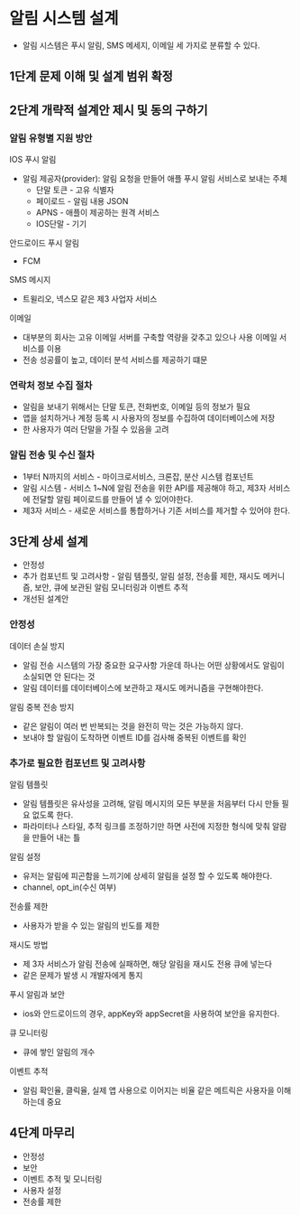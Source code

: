# 알림 시스템 설계

- 알림 시스템은 푸시 알림, SMS 메세지, 이메일 세 가지로 분류할 수 있다.

## 1단계 문제 이해 및 설계 범위 확정

## 2단계 개략적 설계안 제시 및 동의 구하기

### 알림 유형별 지원 방안

IOS 푸시 알림

- 알림 제공자(provider): 알림 요청을 만들어 애플 푸시 알림 서비스로 보내는 주체
  - 단말 토큰 - 고유 식별자
  - 페이로드 - 알림 내용 JSON
  - APNS - 애플이 제공하는 원격 서비스
  - IOS단말 - 기기

안드로이드 푸시 알림

- FCM

SMS 메시지

- 트윌리오, 넥스모 같은 제3 사업자 서비스

이메일

- 대부분의 회사는 고유 이메일 서버를 구축할 역량을 갖추고 있으나 사용 이메일 서비스를 이용
- 전송 성공률이 높고, 데이터 분석 서비스를 제공하기 떄문

### 연락처 정보 수집 절차

- 알림을 보내기 위해서는 단말 토큰, 전화번호, 이메일 등의 정보가 필요
- 앱을 설치하거나 계정 등록 시 사용자의 정보를 수집하여 데이터베이스에 저장
- 한 사용자가 여러 단말을 가질 수 있음을 고려

### 알림 전송 및 수신 절차

- 1부터 N까지의 서비스 - 마이크로서비스, 크론잡, 분산 시스템 컴포넌트
- 알림 시스템 - 서비스 1~N에 알림 전송을 위한 API를 제공해야 하고, 제3자 서비스에 전달할 알림 페이로드를 만들어 낼 수 있어야한다.
- 제3자 서비스 - 새로운 서비스를 통합하거나 기존 서비스를 제거할 수 있어야 한다.

## 3단계 상세 설계

- 안정성
- 추가 컴포넌트 및 고려사항 - 알림 템플릿, 알림 설정, 전송률 제한, 재시도 메커니즘, 보안, 큐에 보관된 알림 모니터링과 이벤트 추적
- 개선된 설계안

### 안정성

데이터 손실 방지

- 알림 전송 시스템의 가장 중요한 요구사항 가운데 하나는 어떤 상황에서도 알림이 소실되면 안 된다는 것
- 알림 데이터를 데이터베이스에 보관하고 재시도 메커니즘을 구현해야한다.

알림 중복 전송 방지

- 같은 알림이 여러 번 반복되는 것을 완전히 막는 것은 가능하지 않다.
- 보내야 할 알림이 도착하면 이벤트 ID를 검사해 중복된 이벤트를 확인

### 추가로 필요한 컴포넌트 및 고려사항

알림 템플릿

- 알림 템플릿은 유사성을 고려해, 알림 메시지의 모든 부분을 처음부터 다시 만들 필요 없도록 한다.
- 파라미터나 스타일, 추적 링크를 조정하기만 하면 사전에 지정한 형식에 맞춰 알람을 만들어 내는 틀

알림 설정

- 유저는 알림에 피곤함을 느끼기에 상세히 알림을 설정 할 수 있도록 해야한다.
- channel, opt_in(수신 여부)

전송률 제한

- 사용자가 받을 수 있는 알림의 빈도를 제한

재시도 방법

- 제 3자 서비스가 알림 전송에 실패하면, 해당 알림을 재시도 전용 큐에 넣는다
- 같은 문제가 발생 시 개발자에게 통지

푸시 알림과 보안

- ios와 안드로이드의 경우, appKey와 appSecret을 사용하여 보안을 유지한다.

큐 모니터링

- 큐에 쌓인 알림의 개수

이벤트 추적

- 알림 확인율, 클릭율, 실제 앱 사용으로 이어지는 비율 같은 메트릭은 사용자을 이해하는데 중요

## 4단계 마무리

- 안정성
- 보안
- 이벤트 추적 및 모니터링
- 사용자 설정
- 전송률 제한
